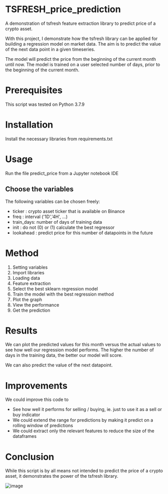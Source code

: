 # TSFRESH_price_prediction
A demonstration of tsfresh feature extraction library to predict price of a crypto asset.

With this project, I demonstrate how the tsfresh library can be applied for building a regression model on market data. The aim is to predict the value of the next data point in a given timeseries. 

The model will predict the price from the beginning of the current month until now. The model is trained on a user selected number of days, prior to the beginning of the current month.

# Prerequisites 

This script was tested on Python 3.7.9

# Installation

Install the necessary libraries from requirements.txt

# Usage

Run the file predict_price from a Jupyter notebook IDE

## Choose the variables
The following variables can be chosen freely:

- ticker : crypto asset ticker that is available on Binance 
- freq : interval ('1D','4H', ...)
- train_days: number of days of training data
- init : do not (0) or (1) calculate the best regressor
- lookahead : predict price for this number of datapoints in the future

# Method

1. Setting variables
2. Import libraries
3. Loading data
4. Feature extraction
5. Select the best sklearn regression model
6. Train the model with the best regression method
7. Plot the graph
8. View the performance
9. Get the prediction

# Results

We can plot the predicted values for this month versus the actual values to see how well our regression model performs. The higher the number of days in the training data, the better our model will score. 

We can also predict the value of the next datapoint.

# Improvements

We could improve this code to 
- See how well it performs for selling / buying, ie. just to use it as a sell or buy indicator
- We could extend the range for predictions by making it predict on a rolling window of predictions
- We could extract only the relevant features to reduce the size of the dataframes

# Conclusion

While this script is by all means not intended to predict the price of a crypto asset, it demonstrates the power of the tsfresh library.



![image](https://user-images.githubusercontent.com/113235815/219978114-45f0dcb4-4f11-45f2-95c3-74f65f350033.png)
